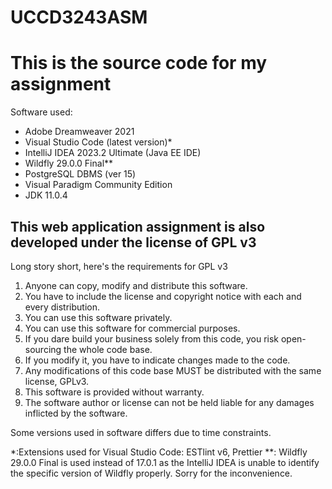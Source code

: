 # UCCD3243ASM
<h1>This is the source code for my assignment</h1>


<p>

Software used:
<ul>
<li>Adobe Dreamweaver 2021</li>
<li>Visual Studio Code (latest version)*</li>
<li>IntelliJ IDEA 2023.2 Ultimate (Java EE IDE)</li>
<li>Wildfly 29.0.0 Final**</li>
<li>PostgreSQL DBMS (ver 15)</li>
<li>Visual Paradigm Community Edition</li>
  <li>JDK 11.0.4</li>
  </ul>
</p>

<h2>This web application assignment is also developed under the license of GPL v3</h2>
<p>Long story short, here's the requirements for GPL v3</p>
<ol>
<li>Anyone can copy, modify and distribute this software.</li>
<li>You have to include the license and copyright notice with each and every distribution.</li>
<li>You can use this software privately.</li>
<li>You can use this software for commercial purposes.</li>
<li>If you dare build your business solely from this code, you risk open-sourcing the whole code base.</li>
<li>If you modify it, you have to indicate changes made to the code.</li>
<li>Any modifications of this code base MUST be distributed with the same license, GPLv3.</li>
<li>This software is provided without warranty.</li>
<li>The software author or license can not be held liable for any damages inflicted by the software.</li>
  </ol>
Some versions used in software differs due to time constraints.

*:Extensions used for Visual Studio Code: ESTlint v6, Prettier
**: Wildfly 29.0.0 Final is used instead of 17.0.1 as the IntelliJ IDEA is unable to identify the specific version of Wildfly properly. Sorry for the inconvenience.
